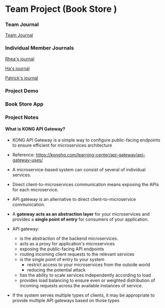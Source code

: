 # Team Project (Book Store )

### Team Journal
[Team Journal](https://github.com/nguyensjsu/fa21-172-dmg/blob/main/Journal/team_journal/README.md)

### Individual Member Journals 
[Rhea's journal](https://github.com/nguyensjsu/fa21-172-dmg/blob/main/Journal/rhea_journal/rhea.md)

[Ha's journal](https://github.com/nguyensjsu/fa21-172-dmg/blob/main/Journal/ha_journal/ha.md)

[Patrick's journal](https://github.com/nguyensjsu/fa21-172-dmg/blob/main/Journal/patrick_journal/patrick.md)

### Project Demo

### Book Store App


### Project Notes

#### What is KONG API Gateway?

* KONG API Gateway is a simple way to configure public-facing endpoints to ensure efficient for microservices architecture
* Reference: https://konghq.com/learning-center/api-gateway/api-gateway-uses/
* A microservice-based system can consist of several of individual services.
* Direct client-to-microservices communication means exposing the APIs for each microservice.
* API gateway is an alternative to direct client-to-microservice communication.
* A **gateway acts as an abstraction layer** for your microservices and provides a **single point of entry** for consumers of your application.
* API gateway:
  * is the abstraction of the backend microservices.
  * acts as a proxy for application's microservices
  * exposing the public-facing API endpoints
  * routing incoming client requests to the relevant services
  * is the single point of entry to your system
    * restrict access to your microservices from the outside world
    * reducing the potential attack
  * has the ability to scale services independently according to load
  * provides load balancing to ensure even or weighted distribution of incoming requests across the available instances of service.

* If the system serves multiple types of clients, it may be appropriate to provide multiple API gateways based on those types
